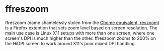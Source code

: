 # ffreszoom

ffreszoom (name shamelessly stolen from the [Chome equivalent,
reszoom](https://github.com/raboof/reszoom)) is a Firefox extention that sets
zoom level based on screen resolution. The main use case is Linux X11 setups
with more than one screen, where one screen's DPI is much higher than the
other. ffreszoom zooms to 200% on the HiDPI screen to work around X11's poor
mixed DPI handling.
